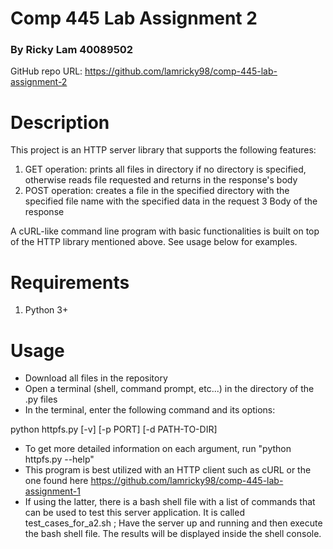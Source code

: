 # Comp 445 Lab Assignment 2
### By Ricky Lam 40089502

GitHub repo URL: https://github.com/lamricky98/comp-445-lab-assignment-2

# Description

This project is an HTTP server library that supports the following features:
1. GET operation: prints all files in directory if no directory is specified, otherwise reads file requested and returns in the response's body
2. POST operation: creates a file in the specified directory with the specified file name with the specified data in the request
3 Body of the response

A cURL-like command line program with basic functionalities is built on top of the HTTP library mentioned above.
See usage below for examples.

# Requirements
1. Python 3+

# Usage

- Download all files in the repository
- Open a terminal (shell, command prompt, etc...) in the directory of the .py files
- In the terminal, enter the following command and its options:

python httpfs.py [-v] [-p PORT] [-d PATH-TO-DIR]

- To get more detailed information on each argument, run "python httpfs.py --help"
- This program is best utilized with an HTTP client such as cURL or the one found here https://github.com/lamricky98/comp-445-lab-assignment-1
- If using the latter, there is a bash shell file with a list of commands that can be used to test this server application. It is called test_cases_for_a2.sh ; Have the server up and running and then execute the bash shell file. The results will be displayed inside the shell console.



